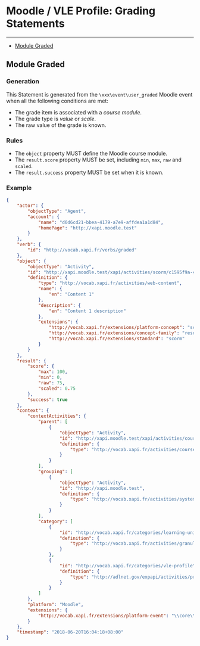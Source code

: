 # Moodle / VLE Profile: Grading Statements

---

- [Module Graded](#module-graded)


<a name="module-graded"></a>
## Module Graded


### Generation

This Statement is generated from the `\xxx\event\user_graded` Moodle event when all the following conditions are met:
- The grade item is associated with a *course module*.
- The grade type is *value* or *scale*.
- The raw value of the grade is known.


### Rules

- The `object` property MUST define the Moodle course module.
- The `result.score` property MUST be set, including `min`, `max`, `raw` and `scaled`.
- The `result.success` property MUST be set when it is known.


### Example

```json
{
    "actor": {
        "objectType": "Agent",
        "account": {
            "name": "d0d6cd21-bbea-4179-a7e9-affdea1a1d84",
            "homePage": "http://xapi.moodle.test"
        }
    },
    "verb": {
        "id": "http://vocab.xapi.fr/verbs/graded"
    },
    "object": {
        "objectType": "Activity",
        "id": "http://xapi.moodle.test/xapi/activities/scorm/c1595f9a-4347-404b-9057-51c461fcd1b7",
        "definition": {
            "type": "http://vocab.xapi.fr/activities/web-content",
            "name": {
                "en": "Content 1"
            },
            "description": {
                "en": "Content 1 description"
            },
            "extensions": {
                "http://vocab.xapi.fr/extensions/platform-concept": "scorm",
                "http://vocab.xapi.fr/extensions/concept-family": "resource",
                "http://vocab.xapi.fr/extensions/standard": "scorm"
            }
        }
    },
    "result": {
        "score": {
            "max": 100,
            "min": 0,
            "raw": 75,
            "scaled": 0.75
        },
        "success": true
    },
    "context": {
        "contextActivities": {
            "parent": [
                {
                    "objectType": "Activity",
                    "id": "http://xapi.moodle.test/xapi/activities/course/ba297687-b1aa-4477-9efd-a782c8fdb90a",
                    "definition": {
                        "type": "http://vocab.xapi.fr/activities/course"
                    }
                }
            ],
            "grouping": [
                {
                    "objectType": "Activity",
                    "id": "http://xapi.moodle.test",
                    "definition": {
                        "type": "http://vocab.xapi.fr/activities/system"
                    }
                }
            ],            
            "category": [
                {
                    "id": "http://vocab.xapi.fr/categories/learning-unit",
                    "definition": {
                        "type": "http://vocab.xapi.fr/activities/granularity-level"
                    }
                },
                {
                    "id": "http://vocab.xapi.fr/categories/vle-profile",
                    "definition": {
                        "type": "http://adlnet.gov/expapi/activities/profile"
                    }
                }
            ]
        },
        "platform": "Moodle",
        "extensions": {
            "http://vocab.xapi.fr/extensions/platform-event": "\\core\\event\\user_loggedin"
        }
    },
    "timestamp": "2018-06-20T16:04:18+08:00"
}
```


